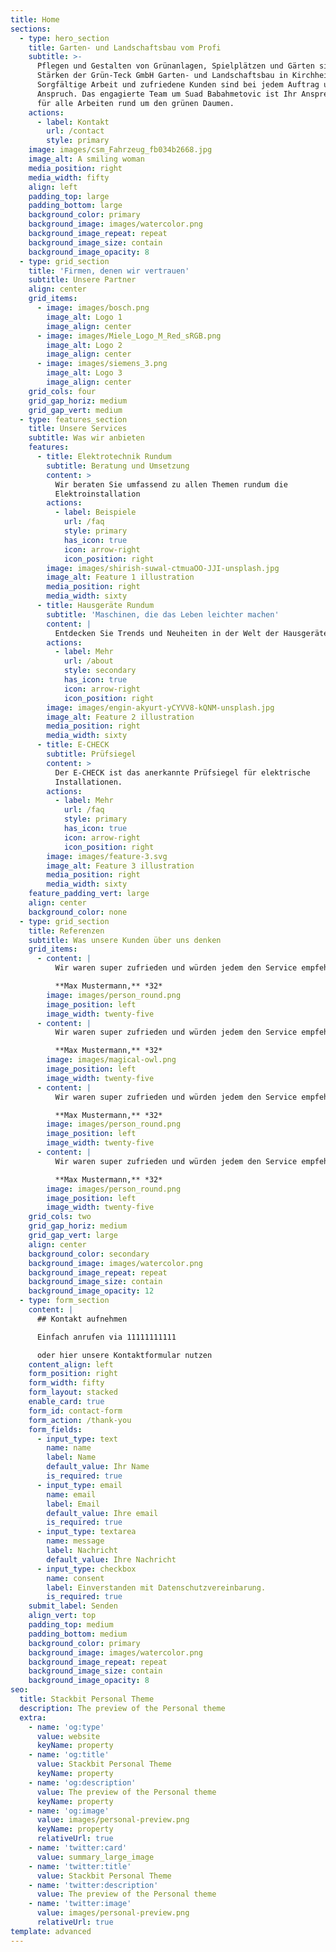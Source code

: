 ```yaml
---
title: Home
sections:
  - type: hero_section
    title: Garten- und Landschaftsbau vom Profi
    subtitle: >-
      Pflegen und Gestalten von Grünanlagen, Spielplätzen und Gärten sind die
      Stärken der Grün-Teck GmbH Garten- und Landschaftsbau in Kirchheim.
      Sorgfältige Arbeit und zufriedene Kunden sind bei jedem Auftrag unser
      Anspruch. Das engagierte Team um Suad Babahmetovic ist Ihr Ansprechpartner
      für alle Arbeiten rund um den grünen Daumen.
    actions:
      - label: Kontakt
        url: /contact
        style: primary
    image: images/csm_Fahrzeug_fb034b2668.jpg
    image_alt: A smiling woman
    media_position: right
    media_width: fifty
    align: left
    padding_top: large
    padding_bottom: large
    background_color: primary
    background_image: images/watercolor.png
    background_image_repeat: repeat
    background_image_size: contain
    background_image_opacity: 8
  - type: grid_section
    title: 'Firmen, denen wir vertrauen'
    subtitle: Unsere Partner
    align: center
    grid_items:
      - image: images/bosch.png
        image_alt: Logo 1
        image_align: center
      - image: images/Miele_Logo_M_Red_sRGB.png
        image_alt: Logo 2
        image_align: center
      - image: images/siemens_3.png
        image_alt: Logo 3
        image_align: center
    grid_cols: four
    grid_gap_horiz: medium
    grid_gap_vert: medium
  - type: features_section
    title: Unsere Services
    subtitle: Was wir anbieten
    features:
      - title: Elektrotechnik Rundum
        subtitle: Beratung und Umsetzung
        content: >
          Wir beraten Sie umfassend zu allen Themen rundum die
          Elektroinstallation
        actions:
          - label: Beispiele
            url: /faq
            style: primary
            has_icon: true
            icon: arrow-right
            icon_position: right
        image: images/shirish-suwal-ctmuaOO-JJI-unsplash.jpg
        image_alt: Feature 1 illustration
        media_position: right
        media_width: sixty
      - title: Hausgeräte Rundum
        subtitle: 'Maschinen, die das Leben leichter machen'
        content: |
          Entdecken Sie Trends und Neuheiten in der Welt der Hausgeräte
        actions:
          - label: Mehr
            url: /about
            style: secondary
            has_icon: true
            icon: arrow-right
            icon_position: right
        image: images/engin-akyurt-yCYVV8-kQNM-unsplash.jpg
        image_alt: Feature 2 illustration
        media_position: right
        media_width: sixty
      - title: E-CHECK
        subtitle: Prüfsiegel
        content: >
          Der E-CHECK ist das anerkannte Prüfsiegel für elektrische
          Installationen.
        actions:
          - label: Mehr
            url: /faq
            style: primary
            has_icon: true
            icon: arrow-right
            icon_position: right
        image: images/feature-3.svg
        image_alt: Feature 3 illustration
        media_position: right
        media_width: sixty
    feature_padding_vert: large
    align: center
    background_color: none
  - type: grid_section
    title: Referenzen
    subtitle: Was unsere Kunden über uns denken
    grid_items:
      - content: |
          Wir waren super zufrieden und würden jedem den Service empfehlen!

          **Max Mustermann,** *32*
        image: images/person_round.png
        image_position: left
        image_width: twenty-five
      - content: |
          Wir waren super zufrieden und würden jedem den Service empfehlen!

          **Max Mustermann,** *32*
        image: images/magical-owl.png
        image_position: left
        image_width: twenty-five
      - content: |
          Wir waren super zufrieden und würden jedem den Service empfehlen!

          **Max Mustermann,** *32*
        image: images/person_round.png
        image_position: left
        image_width: twenty-five
      - content: |
          Wir waren super zufrieden und würden jedem den Service empfehlen!

          **Max Mustermann,** *32*
        image: images/person_round.png
        image_position: left
        image_width: twenty-five
    grid_cols: two
    grid_gap_horiz: medium
    grid_gap_vert: large
    align: center
    background_color: secondary
    background_image: images/watercolor.png
    background_image_repeat: repeat
    background_image_size: contain
    background_image_opacity: 12
  - type: form_section
    content: |
      ## Kontakt aufnehmen

      Einfach anrufen via 11111111111

      oder hier unsere Kontaktformular nutzen
    content_align: left
    form_position: right
    form_width: fifty
    form_layout: stacked
    enable_card: true
    form_id: contact-form
    form_action: /thank-you
    form_fields:
      - input_type: text
        name: name
        label: Name
        default_value: Ihr Name
        is_required: true
      - input_type: email
        name: email
        label: Email
        default_value: Ihre email
        is_required: true
      - input_type: textarea
        name: message
        label: Nachricht
        default_value: Ihre Nachricht
      - input_type: checkbox
        name: consent
        label: Einverstanden mit Datenschutzvereinbarung.
        is_required: true
    submit_label: Senden
    align_vert: top
    padding_top: medium
    padding_bottom: medium
    background_color: primary
    background_image: images/watercolor.png
    background_image_repeat: repeat
    background_image_size: contain
    background_image_opacity: 8
seo:
  title: Stackbit Personal Theme
  description: The preview of the Personal theme
  extra:
    - name: 'og:type'
      value: website
      keyName: property
    - name: 'og:title'
      value: Stackbit Personal Theme
      keyName: property
    - name: 'og:description'
      value: The preview of the Personal theme
      keyName: property
    - name: 'og:image'
      value: images/personal-preview.png
      keyName: property
      relativeUrl: true
    - name: 'twitter:card'
      value: summary_large_image
    - name: 'twitter:title'
      value: Stackbit Personal Theme
    - name: 'twitter:description'
      value: The preview of the Personal theme
    - name: 'twitter:image'
      value: images/personal-preview.png
      relativeUrl: true
template: advanced
---
```

